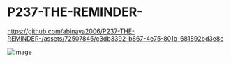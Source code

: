 # P237-THE-REMINDER-

https://github.com/abinaya2006/P237-THE-REMINDER-/assets/72507845/c3db3392-b867-4e75-801b-681892bd3e8c

![image](https://github.com/abinaya2006/P237-THE-REMINDER-/assets/72507845/524e851d-f137-4eac-844d-399c81951c77)


